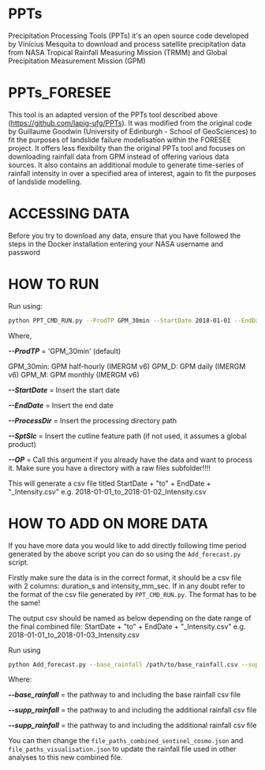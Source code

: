 # PPTs
Precipitation Processing Tools (PPTs) it's an open source code developed by Vinícius Mesquita to download and process satellite precipitation data from NASA Tropical Rainfall Measuring Mission (TRMM) and Global Precipitation Measurement Mission (GPM)

# PPTs_FORESEE
This tool is an adapted version of the PPTs tool described above (https://github.com/lapig-ufg/PPTs). It was modified from the original code by Guillaume Goodwin (University of Edinburgh - School of GeoSciences) to fit the purposes of landslide failure modelisation within the FORESEE project. It offers less flexibility than the original PPTs tool and focuses on downloading rainfall data from GPM instead of offering various data sources. It also contains an additional module to generate time-series of rainfall intensity in over a specified area of interest, again to fit the purposes of landslide modelling.

# ACCESSING DATA
Before you try to download any data, ensure that you have followed the steps in the Docker installation entering your NASA username and password

# HOW TO RUN

Run using:

```bash
python PPT_CMD_RUN.py --ProdTP GPM_30min --StartDate 2018-01-01 --EndDate 2018-12-31 --ProcessDir /path/to/directory --SptSlc /path/to/shapefile.shp --OP
```
Where, 

***--ProdTP*** = 'GPM_30min' (default)

GPM_30min: GPM half-hourly (IMERGM v6)
GPM_D: GPM daily (IMERGM v6)
GPM_M: GPM monthly (IMERGM v6)

***--StartDate*** = Insert the start date

***--EndDate*** = Insert the end date

***--ProcessDir*** = Insert the processing directory path

***--SptSlc*** = Insert the cutline feature path (if not used, it assumes a global product)

***--OP*** = Call this argument if you already have the data and want to process it. Make sure you have a directory with a raw files subfolder!!!!

This will generate a csv file titled StartDate + "to" + EndDate + "_Intensity.csv" e.g. 2018-01-01_to_2018-01-02_Intensity.csv


# HOW TO ADD ON MORE DATA

If you have more data you would like to add directly following time period generated by the above script you can do so using the `Add_forecast.py` script. 

Firstly make sure the data is in the correct format, it should be a csv file with 2 columns: duration_s and intensity_mm_sec. If in any doubt refer to the format of the csv file generated by `PPT_CMD_RUN.py`. The format has to be the same!

The output csv should be named as below depending on the date range of the final combined file:
StartDate + "to" + EndDate + "_Intensity.csv" e.g. 2018-01-01_to_2018-01-03_Intensity.csv

Run using

```bash
python Add_forecast.py --base_rainfall /path/to/base_rainfall.csv --supp_rainfall /path/to/rainfall_to_be_added.csv --output_file /path/to/output_file.csv
```
Where:

***--base_rainfall*** = the pathway to and including the base rainfall csv file

***--supp_rainfall*** = the pathway to and including the additional rainfall csv file

***--supp_rainfall*** = the pathway to and including the additional rainfall csv file

You can then change the `file_paths_combined_sentinel_cosmo.json` and `file_paths_visualisation.json` to update the rainfall file used in other analyses to this new combined file.

